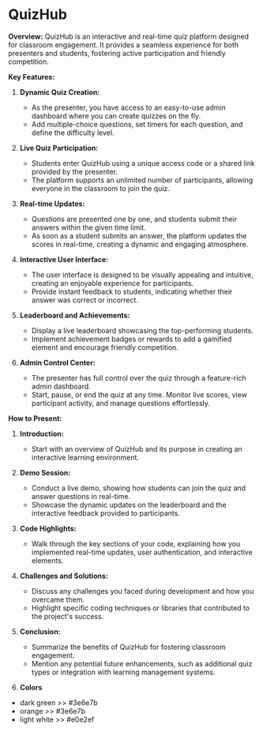 # QuizHub

**Overview:**
QuizHub is an interactive and real-time quiz platform designed for classroom engagement. It provides a seamless experience for both presenters and students, fostering active participation and friendly competition.

**Key Features:**

1. **Dynamic Quiz Creation:**
   - As the presenter, you have access to an easy-to-use admin dashboard where you can create quizzes on the fly.
   - Add multiple-choice questions, set timers for each question, and define the difficulty level.

2. **Live Quiz Participation:**
   - Students enter QuizHub using a unique access code or a shared link provided by the presenter.
   - The platform supports an unlimited number of participants, allowing everyone in the classroom to join the quiz.

3. **Real-time Updates:**
   - Questions are presented one by one, and students submit their answers within the given time limit.
   - As soon as a student submits an answer, the platform updates the scores in real-time, creating a dynamic and engaging atmosphere.

4. **Interactive User Interface:**
   - The user interface is designed to be visually appealing and intuitive, creating an enjoyable experience for participants.
   - Provide instant feedback to students, indicating whether their answer was correct or incorrect.

5. **Leaderboard and Achievements:**
   - Display a live leaderboard showcasing the top-performing students.
   - Implement achievement badges or rewards to add a gamified element and encourage friendly competition.

6. **Admin Control Center:**
   - The presenter has full control over the quiz through a feature-rich admin dashboard.
   - Start, pause, or end the quiz at any time. Monitor live scores, view participant activity, and manage questions effortlessly.

**How to Present:**

1. **Introduction:**
   - Start with an overview of QuizHub and its purpose in creating an interactive learning environment.

2. **Demo Session:**
   - Conduct a live demo, showing how students can join the quiz and answer questions in real-time.
   - Showcase the dynamic updates on the leaderboard and the interactive feedback provided to participants.

3. **Code Highlights:**
   - Walk through the key sections of your code, explaining how you implemented real-time updates, user authentication, and interactive elements.

4. **Challenges and Solutions:**
   - Discuss any challenges you faced during development and how you overcame them.
   - Highlight specific coding techniques or libraries that contributed to the project's success.

5. **Conclusion:**
   - Summarize the benefits of QuizHub for fostering classroom engagement.
   - Mention any potential future enhancements, such as additional quiz types or integration with learning management systems.

6. **Colors**
- dark green >>  #3e6e7b
- orange >>      #3e6e7b
- light white >> #e0e2ef